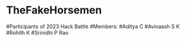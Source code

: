 # TheFakeHorsemen
#Participants of 2023 Hack Battle
#Members:
#Aditya C
#Avinaash S K
#Rohith K
#Srinidhi P Rao
